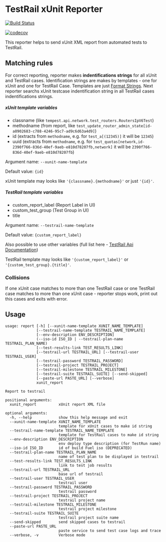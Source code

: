 # TestRail xUnit Reporter

[![Build Status](https://travis-ci.org/gdyuldin/testrail_reporter.svg?branch=master)](https://travis-ci.org/gdyuldin/testrail_reporter)

[![codecov](https://codecov.io/gh/gdyuldin/testrail_reporter/branch/master/graph/badge.svg)](https://codecov.io/gh/gdyuldin/testrail_reporter)

This reporter helps to send xUnit XML report from automated tests to TestRail.

## Matching rules

For correct reporting, reporter makes **indentifications strings** for all xUnit and TestRail cases. Identification strings are makes by templates - one for xUnit and one for TestRail Case. Templates are just [Format Strings](https://docs.python.org/2/library/string.html#format-string-syntax). Next reporter searchs xUnit testcase indentification string in all TestRail cases indentifications strings.

##### xUnit template variables

* classname (like `tempest.api.network.test_routers.RoutersIpV6Test`)
* methodname (from report, like `test_update_router_admin_state[id-a8902683-c788-4246-95c7-ad9c6d63a4d9]`)
* id (extracts from `methodname`, e.g. for `test_a[(12345)]` it will be `12345`)
* uuid (extracts from `methodname`, e.g. for `test_quotas[network,id-2390f766-836d-40ef-9aeb-e810d78207fb,network]` it will be `2390f766-836d-40ef-9aeb-e810d78207fb`)

Argument name: `--xunit-name-template`

Default value: `{id}`

xUnit template may looks like `'{classname}.{methodname}'` or just `'{id}'`.

##### TestRail template variables

* custom_report_label (Report Label in UI)
* custom_test_group (Test Group in UI)
* title


Argument name: `--testrail-name-template`

Default value:  `{custom_report_label}`

Also possible to use other variables (full list here - [TestRail Api Documentation](http://docs.gurock.com/testrail-api2/reference-cases#get_case))

TestRail template may looks like `'{custom_report_label}'` or `'{custom_test_group}.{title}'`.


### Collisions

If one xUnit case matches to more than one TestRail case or one TestRail case matches to more than one xUnit case - reporter stops work, print out this cases and exits with error.

## Usage

```
usage: report [-h] [--xunit-name-template XUNIT_NAME_TEMPLATE]
              [--testrail-name-template TESTRAIL_NAME_TEMPLATE]
              [--env-description ENV_DESCRIPTION]
              (--iso-id ISO_ID | --testrail-plan-name TESTRAIL_PLAN_NAME)
              [--test-results-link TEST_RESULTS_LINK]
              [--testrail-url TESTRAIL_URL] [--testrail-user TESTRAIL_USER]
              [--testrail-password TESTRAIL_PASSWORD]
              [--testrail-project TESTRAIL_PROJECT]
              [--testrail-milestone TESTRAIL_MILESTONE]
              [--testrail-suite TESTRAIL_SUITE] [--send-skipped]
              [--paste-url PASTE_URL] [--verbose]
              xunit_report

Report to testrail

positional arguments:
  xunit_report          xUnit report XML file

optional arguments:
  -h, --help            show this help message and exit
  --xunit-name-template XUNIT_NAME_TEMPLATE
                        template for xUnit cases to make id string
  --testrail-name-template TESTRAIL_NAME_TEMPLATE
                        template for TestRail cases to make id string
  --env-description ENV_DESCRIPTION
                        env deploy type description (for TestRun name)
  --iso-id ISO_ID       id of build Fuel iso (DEPRECATED)
  --testrail-plan-name TESTRAIL_PLAN_NAME
                        name of test plan to be displayed in testrail
  --test-results-link TEST_RESULTS_LINK
                        link to test job results
  --testrail-url TESTRAIL_URL
                        base url of testrail
  --testrail-user TESTRAIL_USER
                        testrail user
  --testrail-password TESTRAIL_PASSWORD
                        testrail password
  --testrail-project TESTRAIL_PROJECT
                        testrail project name
  --testrail-milestone TESTRAIL_MILESTONE
                        testrail project milestone
  --testrail-suite TESTRAIL_SUITE
                        testrail project suite name
  --send-skipped        send skipped cases to testrail
  --paste-url PASTE_URL
                        paste service to send test case logs and trace
  --verbose, -v         Verbose mode
```
